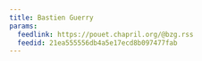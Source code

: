 ```yaml
---
title: Bastien Guerry
params:
  feedlink: https://pouet.chapril.org/@bzg.rss
  feedid: 21ea555556db4a5e17ecd8b097477fab
---
```

